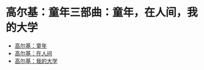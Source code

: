 <link href="../../css/style.css" rel="stylesheet" type="text/css" />

# 高尔基：童年三部曲：童年，在人间，我的大学

- [高尔基：童年](https://m.aixdzs.com/novel/%E7%AB%A5%E5%B9%B4)
- [高尔基：在人间](https://m.aixdzs.com/novel/%E5%9C%A8%E4%BA%BA%E9%97%B4)
- [高尔基：我的大学]()


